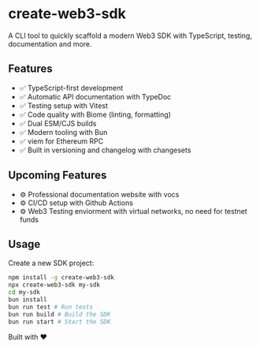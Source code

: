 # create-web3-sdk

A CLI tool to quickly scaffold a modern Web3 SDK with TypeScript, testing, documentation and more.

## Features

- ✅ TypeScript-first development
- ✅ Automatic API documentation with TypeDoc
- ✅ Testing setup with Vitest
- ✅ Code quality with Biome (linting, formatting)
- ✅ Dual ESM/CJS builds
- ✅ Modern tooling with Bun
- ✅ viem for Ethereum RPC 
- ✅ Built in versioning and changelog with changesets

## Upcoming Features
- ⚙️ Professional documentation website with vocs
- ⚙️ CI/CD setup with Github Actions
- ⚙️ Web3 Testing enviorment with virtual networks, no need for testnet funds

## Usage

Create a new SDK project:

```bash
npm install -g create-web3-sdk
npx create-web3-sdk my-sdk 
cd my-sdk
bun install
bun run test # Run tests
bun run build # Build the SDK
bun run start # Start the SDK
```

Built with ❤️ 